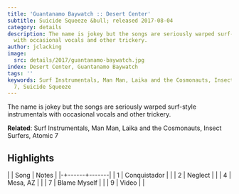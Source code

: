 ```yaml
---
title: 'Guantanamo Baywatch :: Desert Center'
subtitle: Suicide Squeeze &bull; released 2017-08-04
category: details
description: The name is jokey but the songs are seriously warped surf-style instrumentals
  with occasional vocals and other trickery.
author: jclacking
image:
  src: details/2017/guantanamo-baywatch.jpg
index: Desert Center, Guantanamo Baywatch
tags: ''
keywords: Surf Instrumentals, Man Man, Laika and the Cosmonauts, Insect Surfers, Atomic
  7, Suicide Squeeze
---
```

The name is jokey but the songs are seriously warped surf-style instrumentals with occasional vocals and other trickery.<!--more-->

**Related**: Surf Instrumentals, Man Man, Laika and the Cosmonauts, Insect Surfers, Atomic 7

## Highlights

| | Song | Notes |
|-+------+-------|
| 1 | Conquistador |  |
| 2 | Neglect |  |
| 4 | Mesa, AZ |  |
| 7 | Blame Myself |  |
| 9 | Video |  |

